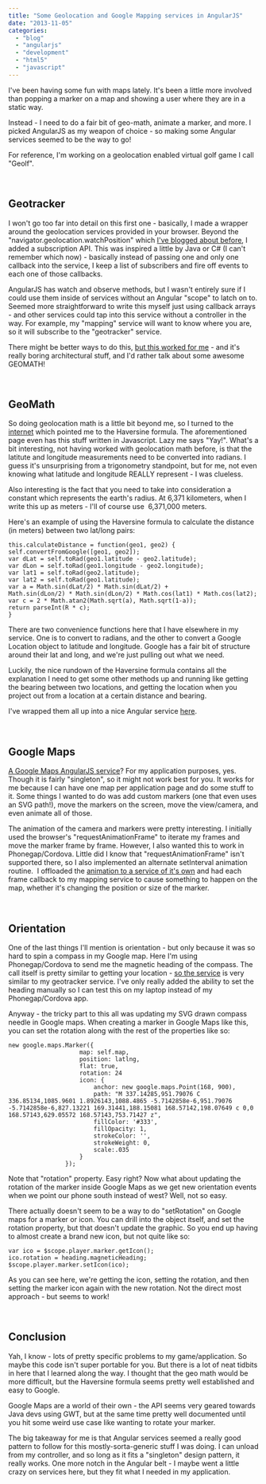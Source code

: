 ```yaml
---
title: "Some Geolocation and Google Mapping services in AngularJS"
date: "2013-11-05"
categories:
  - "blog"
  - "angularjs"
  - "development"
  - "html5"
  - "javascript"
---
```


I've been having some fun with maps lately. It's been a little more involved than popping a marker on a map and showing a user where they are in a static way.

Instead - I need to do a fair bit of geo-math, animate a marker, and more. I picked AngularJS as my weapon of choice - so making some Angular services seemed to be the way to go!

For reference, I'm working on a geolocation enabled virtual golf game I call "Geolf".

 

## Geotracker

I won't go too far into detail on this first one - basically, I made a wrapper around the geolocation services provided in your browser. Beyond the "navigator.geolocation.watchPosition" which [I've blogged about before](/blog/2013/08/08/fun-with-geolocation-and-the-foursquare-api/), I added a subscription API. This was inspired a little by Java or C# (I can't remember which now) - basically instead of passing one and only one callback into the service, I keep a list of subscribers and fire off events to each one of those callbacks.

AngularJS has watch and observe methods, but I wasn't entirely sure if I could use them inside of services without an Angular "scope" to latch on to. Seemed more straightforward to write this myself just using callback arrays - and other services could tap into this service without a controller in the way. For example, my "mapping" service will want to know where you are, so it will subscribe to the "geotracker" service.

There might be better ways to do this, [but this worked for me](https://github.com/bengfarrell/geolf/blob/master/app/scripts/services/geotracker.js) - and it's really boring architectural stuff, and I'd rather talk about some awesome GEOMATH!

 

## GeoMath

So doing geolocation math is a little bit beyond me, so I turned to the [internet](http://www.movable-type.co.uk/scripts/latlong.html) which pointed me to the Haversine formula. The aforementioned page even has this stuff written in Javascript. Lazy me says "Yay!". What's a bit interesting, not having worked with geolocation math before, is that the latitute and longitude measurements need to be converted into radians. I guess it's unsurprising from a trigonometry standpoint, but for me, not even knowing what latitude and longitude REALLY represent - I was clueless.

Also interesting is the fact that you need to take into consideration a constant which represents the earth's radius. At 6,371 kilometers, when I write this up as meters - I'll of course use  6,371,000 meters.

Here's an example of using the Haversine formula to calculate the distance (in meters) between two lat/long pairs:

```
this.calculateDistance = function(geo1, geo2) {
self.convertFromGoogle([geo1, geo2]);
var dLat = self.toRad(geo1.latitude - geo2.latitude);
var dLon = self.toRad(geo1.longitude - geo2.longitude);
var lat1 = self.toRad(geo2.latitude);
var lat2 = self.toRad(geo1.latitude);
var a = Math.sin(dLat/2) * Math.sin(dLat/2) +
Math.sin(dLon/2) * Math.sin(dLon/2) * Math.cos(lat1) * Math.cos(lat2);
var c = 2 * Math.atan2(Math.sqrt(a), Math.sqrt(1-a));
return parseInt(R * c);
}
```

There are two convenience functions here that I have elsewhere in my service. One is to convert to radians, and the other to convert a Google Location object to latitude and longitude. Google has a fair bit of structure around their lat and long, and we're just pulling out what we need.

Luckily, the nice rundown of the Haversine formula contains all the explanation I need to get some other methods up and running like getting the bearing between two locations, and getting the location when you project out from a location at a certain distance and bearing.

I've wrapped them all up into a nice Angular service [here](https://github.com/bengfarrell/geolf/blob/master/app/scripts/services/geomath.js).

 

## Google Maps

[A Google Maps AngularJS service](https://github.com/bengfarrell/geolf/blob/master/app/scripts/services/mapping.js)? For my application purposes, yes. Though it is fairly "singleton", so it might not work best for you. It works for me because I can have one map per application page and do some stuff to it. Some things I wanted to do was add custom markers (one that even uses an SVG path!), move the markers on the screen, move the view/camera, and even animate all of those.

The animation of the camera and markers were pretty interesting. I initially used the browser's "requestAnimationFrame" to iterate my frames and move the marker frame by frame. However, I also wanted this to work in Phonegap/Cordova. Little did I know that "requestAnimationFrame" isn't supported there, so I also implemented an alternate setInterval animation routine.  I offloaded the [animation to a service of it's own](https://github.com/bengfarrell/geolf/blob/master/app/scripts/services/animation.js) and had each frame callback to my mapping service to cause something to happen on the map, whether it's changing the position or size of the marker.

 

## Orientation

One of the last things I'll mention is orientation - but only because it was so hard to spin a compass in my Google map. Here I'm using Phonegap/Cordova to send me the magnetic heading of the compass. The call itself is pretty similar to getting your location - [so the service](https://github.com/bengfarrell/geolf/blob/master/app/scripts/services/orientation.js) is very similar to my geotracker service. I've only really added the ability to set the heading manually so I can test this on my laptop instead of my Phonegap/Cordova app.

Anyway - the tricky part to this all was updating my SVG drawn compass needle in Google maps. When creating a marker in Google Maps like this, you can set the rotation along with the rest of the properties like so:

```
new google.maps.Marker({
                    map: self.map,
                    position: latlng,
                    flat: true,
                    rotation: 24
                    icon: {
                        anchor: new google.maps.Point(168, 900),
                        path: "M 337.14285,951.79076 C 336.85134,1085.9601 1.8926143,1088.4865 -5.7142858e-6,951.79076 -5.7142858e-6,827.13221 169.31441,188.15081 168.57142,198.07649 c 0,0 168.57143,629.05572 168.57143,753.71427 z",
                        fillColor: '#333',
                        fillOpacity: 1,
                        strokeColor: '',
                        strokeWeight: 0,
                        scale:.035
                    }
                });
```

Note that "rotation" property. Easy right? Now what about updating the rotation of the marker inside Google Maps as we get new orientation events when we point our phone south instead of west? Well, not so easy.

There actually doesn't seem to be a way to do "setRotation" on Google maps for a marker or icon. You can drill into the object itself, and set the rotation property, but that doesn't update the graphic. So you end up having to almost create a brand new icon, but not quite like so:

```
var ico = $scope.player.marker.getIcon();
ico.rotation = heading.magneticHeading;
$scope.player.marker.setIcon(ico);
```

As you can see here, we're getting the icon, setting the rotation, and then setting the marker icon again with the new rotation. Not the direct most approach - but seems to work!

 

## Conclusion

Yah, I know - lots of pretty specific problems to my game/application. So maybe this code isn't super portable for you. But there is a lot of neat tidbits in here that I learned along the way. I thought that the geo math would be more difficult, but the Haversine formula seems pretty well established and easy to Google.

Google Maps are a world of their own - the API seems very geared towards Java devs using GWT, but at the same time pretty well documented until you hit some weird use case like wanting to rotate your marker.

The big takeaway for me is that Angular services seemed a really good pattern to follow for this mostly-sorta-generic stuff I was doing. I can unload from my controller, and so long as it fits a "singleton" design pattern, it really works. One more notch in the Angular belt - I maybe went a little crazy on services here, but they fit what I needed in my application.
